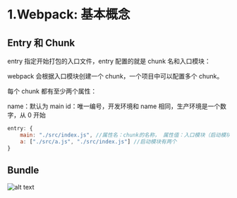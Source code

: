 # 1.Webpack: 基本概念

## Entry 和 Chunk

entry 指定开始打包的入口文件，entry 配置的就是 chunk 名和入口模块：

webpack 会根据入口模块创建一个 chunk，一个项目中可以配置多个 chunk。

每个 chunk 都有至少两个属性：

name：默认为 main
id：唯一编号，开发环境和 name 相同，生产环境是一个数字，从 0 开始

```js
entry: {
    main: "./src/index.js", //属性名：chunk的名称， 属性值：入口模块（启动模块）
    a: ["./src/a.js", "./src/index.js"] //启动模块有两个
}
```

## Bundle

![alt text](image.png)
